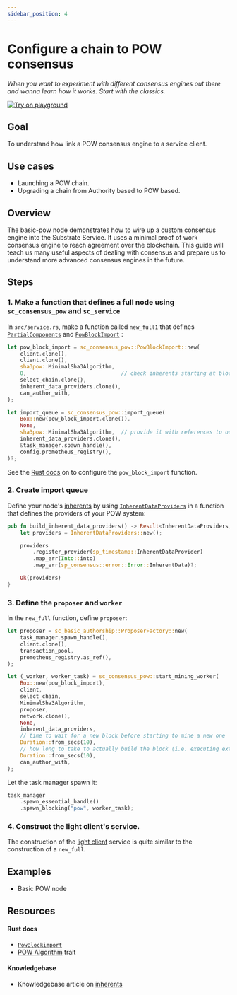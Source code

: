```yaml
---
sidebar_position: 4
---
```


# Configure a chain to POW consensus

_When you want to experiment with different consensus engines out there and wanna learn how it works. Start with the classics._

[![Try on playground](https://img.shields.io/badge/Playground-Node_Template-brightgreen?logo=Parity%20Substrate)][pow-playground]
## Goal

To understand how link a POW consensus engine to a service client.

## Use cases

- Launching a POW chain.
- Upgrading a chain from Authority based to POW based.

## Overview

The basic-pow node demonstrates how to wire up a custom consensus engine into the Substrate Service. It uses a minimal proof of work consensus engine to reach agreement over the blockchain. This guide will teach us many useful aspects of dealing with consensus and prepare us to understand more advanced consensus engines in the future.

## Steps

### 1. Make a function that defines a full node using `sc_consensus_pow` and `sc_service`

In `src/service.rs`, make a function called `new_full1` that defines [`PartialComponents`][partialcomponents-rustdocs] and
[`PowBlockImport`][powblockimport-rustdocs] :

```rust
let pow_block_import = sc_consensus_pow::PowBlockImport::new(
    client.clone(),
    client.clone(),
    sha3pow::MinimalSha3Algorithm,
    0,                              // check inherents starting at block 0
    select_chain.clone(),
    inherent_data_providers.clone(),
    can_author_with,
);

let import_queue = sc_consensus_pow::import_queue(
    Box::new(pow_block_import.clone()),
    None,
    sha3pow::MinimalSha3Algorithm,  // provide it with references to our client
    inherent_data_providers.clone(),
    &task_manager.spawn_handle(),
    config.prometheus_registry(),
)?;
```

See the [Rust docs][powblockimport-new-rustdocs] on to configure the `pow_block_import` function.

### 2. Create import queue 

Define your node's [inherents][inherents-kb] by using [`InherentDataProviders`][inherents-rustdocs] in a function that defines the providers of your POW system:

```rust
pub fn build_inherent_data_providers() -> Result<InherentDataProviders, ServiceError> {
    let providers = InherentDataProviders::new();

    providers
        .register_provider(sp_timestamp::InherentDataProvider)
        .map_err(Into::into)
        .map_err(sp_consensus::error::Error::InherentData)?;

    Ok(providers)
}
```

### 3. Define the `proposer` and `worker`

In the `new_full` function, define `proposer`:

```rust
let proposer = sc_basic_authorship::ProposerFactory::new(
    task_manager.spawn_handle(),
    client.clone(),
    transaction_pool,
    prometheus_registry.as_ref(),
);

let (_worker, worker_task) = sc_consensus_pow::start_mining_worker(
    Box::new(pow_block_import),
    client,
    select_chain,
    MinimalSha3Algorithm,
    proposer,
    network.clone(),
    None,
    inherent_data_providers,
    // time to wait for a new block before starting to mine a new one
    Duration::from_secs(10),
    // how long to take to actually build the block (i.e. executing extrinsics)
    Duration::from_secs(10),
    can_author_with,
);
```

Let the task manager spawn it:

```rust
task_manager
    .spawn_essential_handle()
    .spawn_blocking("pow", worker_task);
```

### 4. Construct the light client's service.

The construction of the [light client][lightclient-parity] service is quite similar to the construction of a `new_full`.

## Examples

- Basic POW node 

## Resources
#### Rust docs
- [`PowBlockimport`][powblockimport-rustdocs]
- [POW Algorithm][pow-rustdocs] trait
#### Knowledgebase 
- Knowledgebase article on [inherents][inherents-kb]


[pow-playground]: https://playground.substrate.dev/?deploy=node-template
[partialcomponents-rustdocs]: https://crates.parity.io/sc_service/struct.PartialComponents.html
[powblockimport-rustdocs]: https://substrate.dev/rustdocs/v3.0.0/sc_consensus_pow/struct.PowBlockImport.html
[powblockimport-new-rustdocs]: https://crates.parity.io/sc_consensus_pow/struct.PowBlockImport.html#method.new_full
[inherents-kb]: https://substrate.dev/docs/en/knowledgebase/learn-substrate/extrinsics#inherents
[inherents-rustdocs]: https://crates.parity.io/sp_inherents/struct.InherentDataProviders.html
[lightclient-parity]: https://www.parity.io/what-is-a-light-client/
[pow-rustdocs]: https://crates.parity.io/sc_consensus_pow/trait.PowAlgorithm.html 